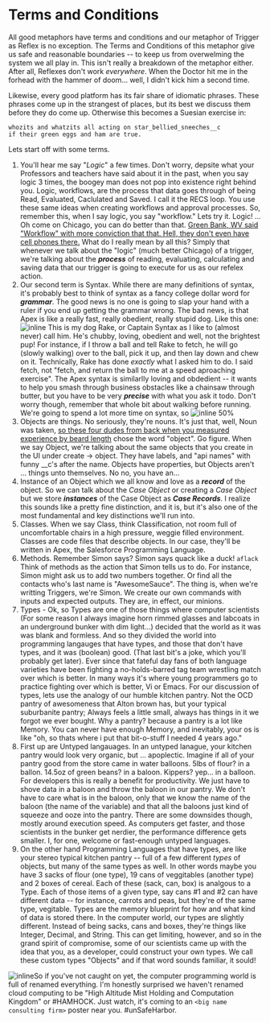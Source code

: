 # Terms and Conditions

All good metaphors have terms and conditions and our metaphor of Trigger as Reflex is no exception. The Terms and Conditions of this metaphor give us safe and reasonable boundaries -- to keep us from overwelming the system we all play in. This isn't really a breakdown of the metaphor either. After all, Reflexes don't work *everywhere*. When the Doctor hit me in the forhead with the hammer of doom... well, I didn't kick him a second time.

Likewise, every good platform has its fair share of idiomatic phrases. These phrases come up in the strangest of places, but its best we discuss them before they do come up. Otherwise this becomes a Suesian exercise in:
```
whozits and whatzits all acting on star_bellied_sneeches__c
if their green eggs and ham are true.
```

Lets start off with some terms.
1. You'll hear me say "*Logic*" a few times. Don't worry, depsite what your Professors and teachers have said about it in the past, when you say logic 3 times, the boogey man does not pop into existence right behind you. Logic, workflows, are the process that data goes through of being Read, Evaluated, Caclulated and Saved. I call it the RECS loop. You use these same ideas when creating workflows and approval processes. So, remember this, when I say logic, you say "workflow." Lets try it. Logic! ... Oh come on Chicago, you can do better than that. [Green Bank, WV said "Workflow" with more conviction that that. Hell, they don't even have cell phones there.](http://www.cnet.com/news/allergic-to-wi-fi-move-to-west-virginia/) What do I really mean by all this? Simply that whenever we talk about the "logic" (much better Chicago) of a trigger, we're talking about the ***process*** of reading, evaluating, calculating and saving data that our trigger is going to execute for us as our refelex action.
2. Our second term is Syntax. While there are many definitions of syntax, it's probably best to think of syntax as a fancy college dollar word for ***grammar***. The good news is no one is going to slap your hand with a ruler if you end up getting the grammar wrong. The bad news, is that Apex is like a really fast, really obedient, really stupid dog. Like this one: ![inline](http://i.imgur.com/3E0huIs.jpg) This is my dog Rake, or Captain Syntax as I like to (almost never) call him. He's chubby, loving, obedient and well, not the brightest pup! For instance, if I throw a ball and tell Rake to fetch, he will go (slowly walking) over to the ball, pick it up, and then lay down and chew on it. Technically, Rake has done *exactly* what I asked him to do. I said fetch, not "fetch, and return the ball to me at a speed aproaching exercise". The Apex syntax is similarlly loving and obdedient -- it wants to help you smash through business obstacles like a chainsaw through butter, but you have to be very ***precise*** with what you ask it todo. Don't worry though, remember that whole bit about walking before running. We're going to spend a lot more time on syntax, so ![inline 50%](http://fc03.deviantart.net/fs71/f/2010/201/8/a/DON__T_PANIC_by_tind.jpg)
3. Objects are things. No seriously, they're nouns. It's just that, well, Noun was taken, [so these four dudes from back when you measured experience by beard length](http://en.wikipedia.org/wiki/Design_Patterns) chose the word "object". Go figure. When we say Object, we're talking about the same objects that you create in the UI under create -> object. They have labels, and "api names" with funny __c's after the name. Objects have properties, but Objects aren't ... things unto themselves. No no, you have an...
4. Instance of an Object which we all know and love as a ***record*** of the object. So we can talk about the *Case Object* or creating a *Case Object* but we store ***instances*** of the Case Object as ***Case Records***. I realize this sounds like a pretty fine distinction, and it is, but it's also one of the most fundamental and key distinctions we'll run into.
4. Classes. When we say Class, think Classification, not room full of uncomfortable chairs in a high pressure, weggie filled environment. Classes are code files that describe objects. In our case, they'll be written in Apex, the Salesforce Programming Language.
5. Methods. Remember Simon says? Simon says quack like a duck! ```aflack``` Think of methods as the action that Simon tells us to do. For instance, Simon might ask us to add two numbers together. Or find all the contacts who's last name is "AwesomeSauce". The thing is, when we're writting Triggers, we're Simon. We create our own commands with inputs and expected outputs. They are, in effect, our minions.
7. Types - Ok, so Types are one of those things where computer scientists (For some reason I always imagine horn rimmed glasses and labcoats in an underground bunker with dim light...) decided that the world as it was was blank and formless. And so they divided the world into programming langauges that have types, and those that don't have types, and it was (boolean) good. (That last bit's a joke, which you'll probably get later). Ever since that fateful day fans of both language varieties have been fighting a no-holds-barred tag team wrestling match over which is better. In many ways it's where young programmers go to practice fighting over which is better, Vi or Emacs. For our discussion of types, lets use the analogy of our humble kitchen pantry. Not the OCD pantry of awesomeness that Alton brown has, but your typical suburbanite pantry; Always feels a little small, always has things in it we forgot we ever bought. Why a pantry? because a pantry is a lot like Memory. You can never have enough Memory, and inevitably, your os is like "oh, so thats where i put that bit-o-stuff I needed 4 years ago."
 1. First up are Untyped langauages. In an untyped lanague, your kitchen pantry would look very organic, but ... apoplectic. Imagine if all of your pantry good from the store came in water balloons. 5lbs of flour? in a ballon. 14.5oz of green beans? in a baloon. Kippers? yep... in a balloon. For developers this is really a benefit for productivity. We just have to shove data in a baloon and throw the baloon in our pantry. We don't have to care what is in the baloon, only that we know the name of the baloon (the name of the variable) and that all the baloons just kind of squeeze and ooze into the pantry. There are some downsides though, mostly around execution speed. As computers get faster, and those scientists in the bunker get nerdier, the performance difference gets smaller. I, for one, welcome or fast-enough untyped languages.
 2. On the other hand Programming Languages that have types, are like your stereo typical kitchen pantry -- full of a few different *types* of objects, but many of the same types as well. In other words maybe you have 3 sacks of flour (one type), 19 cans of veggitables (another type) and 2 boxes of cereal. Each of these (sack, can, box) is analgous to a Type. Each of those items of a given type, say cans #1 and #2 can have different data -- for instance, carrots and peas, but they're of the same type, vegitable. Types are the memory blueprint for how and what kind of data is stored there. In the computer world, our types are slightly different. Instead of being sacks, cans and boxes, they're things like Integer, Decimal, and String. This can get limiting, however, and so in the grand spirit of compromise, some of our scientists came up with the idea that you, as a developer, could construct your own types. We call these custom types "Objects" and if that word sounds familiar, it sould!

![inline](http://i.imgur.com/HK3iraZ.jpg)So if you've not caught on yet, the computer programming world is full of renamed everything. I'm honestly surprised we haven't renamed cloud computing to be "High Altitude Mist Holding and Computation Kingdom" or #HAMHOCK. Just watch, it's coming to an ```<big name consulting firm>``` poster near you. #unSafeHarbor.
